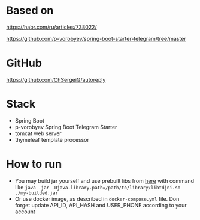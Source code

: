 # Based on

https://habr.com/ru/articles/738022/

https://github.com/p-vorobyev/spring-boot-starter-telegram/tree/master

# GitHub

https://github.com/ChSergeiG/autoreply

# Stack

- Spring Boot
- p-vorobyev Spring Boot Telegram Starter
- tomcat web server
- thymeleaf template processor

# How to run

- You may build jar yourself and use prebuilt libs from [here](https://github.com/p-vorobyev/spring-boot-starter-telegram/tree/master/libs) with command like `java -jar -Djava.library.path=/path/to/library/libtdjni.so ./my-builded.jar`
- Or use docker image, as described in `docker-compose.yml` file. Don forget update API_ID, API_HASH and USER_PHONE according to your account
